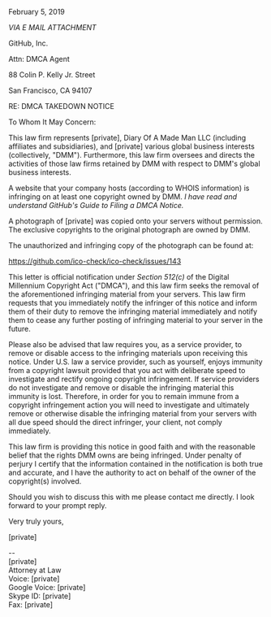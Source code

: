 February 5, 2019

*VIA E MAIL ATTACHMENT*

GitHub, Inc.

Attn: DMCA Agent

88 Colin P. Kelly Jr. Street

San Francisco, CA 94107

RE: DMCA TAKEDOWN NOTICE

To Whom It May Concern:

This law firm represents [private], Diary Of A Made Man LLC (including
affiliates and subsidiaries), and [private] various global business
interests (collectively, "DMM"). Furthermore, this law firm oversees and
directs the activities of those law firms retained by DMM with respect to
DMM's global business interests.

A website that your company hosts (according to WHOIS information) is
infringing on at least one copyright owned by DMM. *I have read and
understand GitHub's Guide to Filing a DMCA Notice.*

A photograph of [private] was copied onto your servers without permission.
The exclusive copyrights to the original photograph are owned by DMM.

The unauthorized and infringing copy of the photograph can be found at:

https://github.com/ico-check/ico-check/issues/143

This letter is official notification under *Section 512(c)* of the Digital
Millennium Copyright Act ("DMCA"), and this law firm seeks the removal of
the aforementioned infringing material from your servers. This law firm
requests that you immediately notify the infringer of this notice and
inform them of their duty to remove the infringing material immediately and
notify them to cease any further posting of infringing material to your
server in the future.

Please also be advised that law requires you, as a service provider, to
remove or disable access to the infringing materials upon receiving this
notice. Under U.S. law a service provider, such as yourself, enjoys
immunity from a copyright lawsuit provided that you act with deliberate
speed to investigate and rectify ongoing copyright infringement. If service
providers do not investigate and remove or disable the infringing material
this immunity is lost. Therefore, in order for you to remain immune from a
copyright infringement action you will need to investigate and ultimately
remove or otherwise disable the infringing material from your servers with
all due speed should the direct infringer, your client, not comply
immediately.

This law firm is providing this notice in good faith and with the
reasonable belief that the rights DMM owns are being infringed. Under
penalty of perjury I certify that the information contained in the
notification is both true and accurate, and I have the authority to act on
behalf of the owner of the copyright(s) involved.

Should you wish to discuss this with me please contact me directly. I look
forward to your prompt reply.

Very truly yours,

[private]

--   
[private]  
Attorney at Law  
Voice: [private]  
Google Voice: [private]  
Skype ID: [private]  
Fax: [private]
